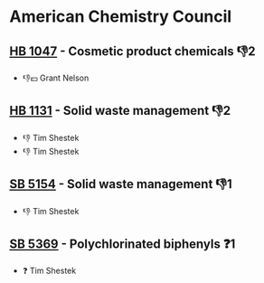 # American Chemistry Council

## [HB 1047](/bill/2023-24/hb/1047/) - Cosmetic product chemicals  👎2 
* 👎💵 Grant Nelson

## [HB 1131](/bill/2023-24/hb/1131/) - Solid waste management  👎2 
* 👎 Tim Shestek
* 👎 Tim Shestek

## [SB 5154](/bill/2023-24/sb/5154/) - Solid waste management  👎1 
* 👎 Tim Shestek

## [SB 5369](/bill/2023-24/sb/5369/) - Polychlorinated biphenyls   ❓1
* ❓ Tim Shestek